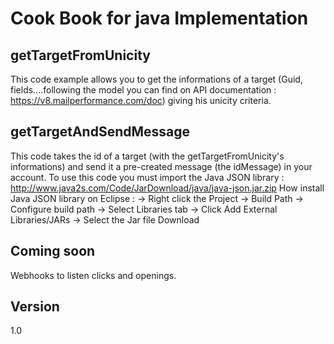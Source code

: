 Cook Book for java Implementation
==


getTargetFromUnicity
--

This code example allows you to get the informations of a target (Guid, fields....following the model you can find on API documentation : https://v8.mailperformance.com/doc) giving his unicity criteria.

getTargetAndSendMessage
--

This code takes the id of a target (with the getTargetFromUnicity's informations) and send it a pre-created message (the idMessage) in your account.
To use this code you must import the Java JSON library : http://www.java2s.com/Code/JarDownload/java/java-json.jar.zip
How install Java JSON library on Eclipse : -> Right click the Project -> Build Path -> Configure build path -> Select Libraries tab -> Click Add External Libraries/JARs -> Select the Jar file Download

Coming soon
--
Webhooks to listen clicks and openings.


Version
--

1.0 